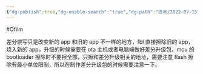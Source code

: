 ```yaml
---
{"dg-publish":true,"dg-enable-search":"true","dg-path":"技术/2022-07-15 OTA 差分升级.md","permalink":"/技术/2022-07-15 OTA 差分升级/","dgEnableSearch":"true","dgPassFrontmatter":true,"created":"2023-02-10T23:07:26.000+08:00","updated":"2023-11-14T13:34:51.000+08:00"}
---
```


#Ofilm 

差分烧写只是改变新的 app 和旧的 app 不一样的地方，fbl 直接擦除旧的 app，烧入新的 app。升级的时候需要在 ota 主机或者电脑端做好差分升级包，mcu 的 bootloader 擦除时不要擦全部，只擦和差分升级相关的地址，需要注意 flash 擦除有最小单位限制，所以在制作差分升级包的时候需要注意一下。